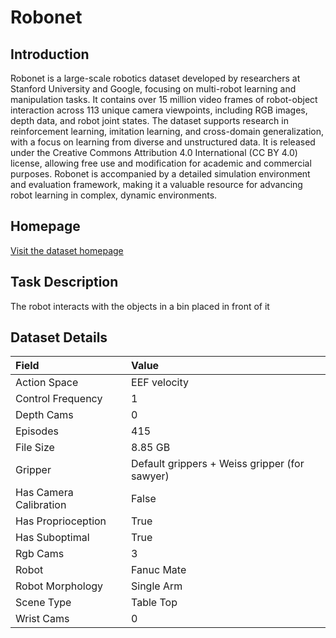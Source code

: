 # Robonet


## Introduction

Robonet is a large-scale robotics dataset developed by researchers at Stanford University and Google, focusing on multi-robot learning and manipulation tasks. It contains over 15 million video frames of robot-object interaction across 113 unique camera viewpoints, including RGB images, depth data, and robot joint states. The dataset supports research in reinforcement learning, imitation learning, and cross-domain generalization, with a focus on learning from diverse and unstructured data. It is released under the Creative Commons Attribution 4.0 International (CC BY 4.0) license, allowing free use and modification for academic and commercial purposes. Robonet is accompanied by a detailed simulation environment and evaluation framework, making it a valuable resource for advancing robot learning in complex, dynamic environments.


## Homepage

[Visit the dataset homepage](https://www.robonet.wiki/)


## Task Description

The robot interacts with the objects in a bin placed in front of it


## Dataset Details

| Field                            | Value                    |
|:---------------------------------|:-------------------------|
| Action Space                     | EEF velocity           |
| Control Frequency                     | 1           |
| Depth Cams                     | 0           |
| Episodes                     | 415           |
| File Size                     |  8.85 GB           |
| Gripper                     | Default grippers + Weiss gripper (for sawyer)           |
| Has Camera Calibration                     | False           |
| Has Proprioception                     | True           |
| Has Suboptimal                     | True           |
| Rgb Cams                     | 3           |
| Robot                     | Fanuc Mate           |
| Robot Morphology                     | Single Arm           |
| Scene Type                     | Table Top           |
| Wrist Cams                     | 0           |


